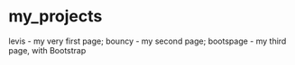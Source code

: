 # my_projects
levis - my very first page;
bouncy - my second page;
bootspage - my third page, with Bootstrap
